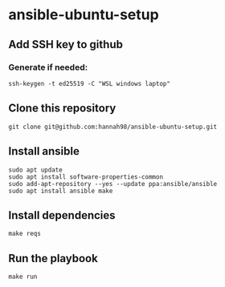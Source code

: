 # ansible-ubuntu-setup

## Add SSH key to github
### Generate if needed:
`ssh-keygen -t ed25519 -C "WSL windows laptop"`

## Clone this repository
`git clone git@github.com:hannah98/ansible-ubuntu-setup.git`

## Install ansible
```
sudo apt update
sudo apt install software-properties-common
sudo add-apt-repository --yes --update ppa:ansible/ansible
sudo apt install ansible make
```

## Install dependencies
`make reqs`

## Run the playbook
`make run`

